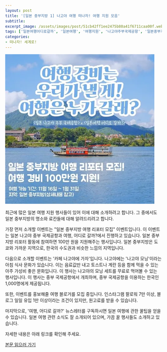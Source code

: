 ```yaml
---
layout: post
title: '[일본 중부지방 1] 나고야 여행 떠나자! 여행 지원 모음'
subtitle: 
excerpt_image: /assets/images/post/51cb42ff1ee2475b80a41f6711caa00f.webp
tags: ['일본여행어디로갈까', '일본여행', '여행지원', '나고야주부국제공항', '일본중부지방여행리포터']
categories: 
- 떠나자! 세계로!
---
```


![메인 이미지](/assets/images/post/51cb42ff1ee2475b80a41f6711caa00f.webp)

최근에 많은 일본 여행 지원 행사들이 있어 이에 대해 소개하려고 합니다. 그 중에서도 일본 중부지방의 명소와 료칸들에 대해 알려드리려고 합니다.

가장 먼저 소개할 이벤트는 "일본 중부지방 여행 리포터 모집" 이벤트입니다. 이 이벤트는 일본 나고야 중부 국제공항과 여행, 어디로 갈까?에서 진행하고 있습니다. 일본 중부 지방 리포터 활동에 참여하면 100만 원을 지원해주는 행사입니다. 일본 중부지방은 도쿄와 가까운 지역으로, 한국의 수도권과 비슷한 느낌의 지역입니다.

다음으로 소개할 이벤트는 '카페 나고야에 가자'입니다. 나고야에는 '나고야 모닝'이라는 아침 식사 문화가 있습니다. 이는 음료값만 내고 토스트나 계란 등을 함께 먹을 수 있는 아주 가성비 좋은 문화입니다. 이 행사는 나고야의 모닝 세트를 무료로 먹어볼 수 있는 행사입니다. 이 행사는 중부 국제공항에서 개최하며, 중부 국제공항을 이용하는 한국인 1,000명에게 제공됩니다.

또한, 이벤트를 홍보해줄 여행 블로거를 모집 중입니다. 인스타그램 팔로워 7만 이상, 블로그 일일 유입 1만 이상이라는 조건이 있지만, 원고료를 받을 수 있습니다.

마지막으로, '여행, 어디로 갈까?' 뉴스레터를 구독하시면 일본 여행에 관한 꿀팁을 얻을 수 있습니다. 일본 여행 관련 소식도 잘 소개되어 있으며, 가끔 꿀 행사들도 소개하고 있습니다.

자세한 내용은 아래 링크를 확인해 주세요.

[본문 읽으러 가기](https://m.blog.naver.com/ham_eaten_jellybear/223252659652)
